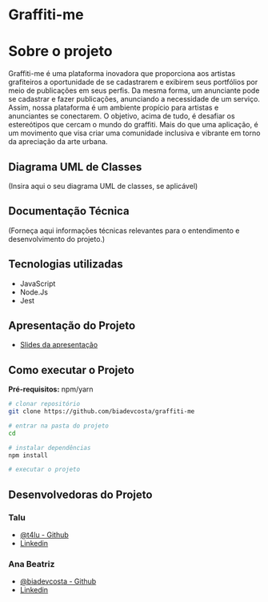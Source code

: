 # Graffiti-me

# Sobre o projeto

Graffiti-me é uma plataforma inovadora que proporciona aos artistas grafiteiros a oportunidade de se cadastrarem e exibirem seus portfólios por meio de publicações em seus perfis. Da mesma forma, um anunciante pode se cadastrar e fazer publicações, anunciando a necessidade de um serviço. Assim, nossa plataforma é um ambiente propício para artistas e anunciantes se conectarem. O objetivo, acima de tudo, é desafiar os estereótipos que cercam o mundo do graffiti. Mais do que uma aplicação, é um movimento que visa criar uma comunidade inclusiva e vibrante em torno da apreciação da arte urbana.


## Diagrama UML de Classes

(Insira aqui o seu diagrama UML de classes, se aplicável)


## Documentação Técnica 

(Forneça aqui informações técnicas relevantes para o entendimento e desenvolvimento do projeto.)


## Tecnologias utilizadas 
- JavaScript
- Node.Js
- Jest
  

## Apresentação do Projeto 

-  [Slides da apresentação](www.google.com)


## Como executar o Projeto

**Pré-requisitos:** npm/yarn

```bash
# clonar repositório
git clone https://github.com/biadevcosta/graffiti-me

# entrar na pasta do projeto 
cd 

# instalar dependências
npm install

# executar o projeto

```


## Desenvolvedoras do Projeto

### Talu 

- [@t4lu - Github](https://www.github.com/t4lu)
- [Linkedin](https://www.linkedin.com/in/t4lu/)

### Ana Beatriz 
- [@biadevcosta - Github](https://github.com/biadevcosta)
- [Linkedin](https://www.linkedin.com/in/anacostadev/)
